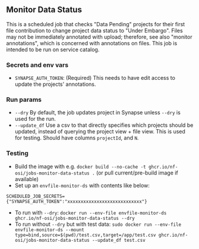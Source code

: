 ## Monitor Data Status

This is a scheduled job that checks "Data Pending" projects for their first file contribution to change project data status to "Under Embargo". 
Files may not be immediately annotated with upload; therefore, see also "monitor annotations", which is concerned with annotations on files.
This job is intended to be run on service catalog.

### Secrets and env vars

- `SYNAPSE_AUTH_TOKEN`: (Required) This needs to have edit access to update the projects' annotations.


### Run params

- `--dry` By default, the job updates project in Synapse unless `--dry` is used for the run. 
- `--update_df` Use a csv to that directly specifies which projects should be updated, instead of querying the project view + file view. This is used for testing. Should have columns `projectId`, and `N`. 


### Testing

- Build the image with e.g. `docker build --no-cache -t ghcr.io/nf-osi/jobs-monitor-data-status .` (or pull current/pre-build image if available)
- Set up an `envfile-monitor-ds` with contents like below:

```
SCHEDULED_JOB_SECRETS={"SYNAPSE_AUTH_TOKEN":"xxxxxxxxxxxxxxxxxxxxxxxxxxxx"}
```

- To run with `--dry`: `docker run --env-file envfile-monitor-ds ghcr.io/nf-osi/jobs-monitor-data-status --dry`
- To run without `--dry` but with test data: `sudo docker run --env-file envfile-monitor-ds --mount type=bind,source=$(pwd)/test.csv,target=/app/test.csv ghcr.io/nf-osi/jobs-monitor-data-status --update_df test.csv`

